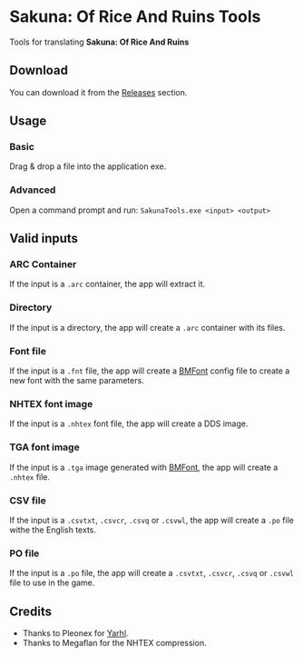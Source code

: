 # Sakuna: Of Rice And Ruins Tools

Tools for translating **Sakuna: Of Rice And Ruins**

## Download

You can download it from the [Releases](https://github.com/Kaplas80/SakunaTools/releases) section.

## Usage

### Basic

Drag & drop a file into the application exe.

### Advanced

Open a command prompt and run:
`SakunaTools.exe <input> <output>`

## Valid inputs

### ARC Container

If the input is a `.arc` container, the app will extract it.

### Directory

If the input is a directory, the app will create a `.arc` container with its files.

### Font file

If the input is a `.fnt` file, the app will create a [BMFont](https://www.angelcode.com/products/bmfont/) config file to create a new font with the same parameters.

### NHTEX font image

If the input is a `.nhtex` font file, the app will create a DDS image.

### TGA font image

If the input is a `.tga` image generated with [BMFont](https://www.angelcode.com/products/bmfont/), the app will create a `.nhtex` file.

### CSV file

If the input is a `.csvtxt`, `.csvcr`, `.csvq` or `.csvwl`, the app will create a `.po` file withe the English texts.

### PO file

If the input is a `.po` file, the app will create a `.csvtxt`, `.csvcr`, `.csvq` or `.csvwl` file to use in the game.  

## Credits
* Thanks to Pleonex for [Yarhl](https://scenegate.github.io/Yarhl/).
* Thanks to Megaflan for the NHTEX compression.
